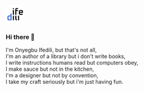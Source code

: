 ![logo](Frame.png)

### Hi there 👋

I'm Onyegbu Ifedili, but that's not all,  
I'm an author of a library but i don't write books,  
I write instructions humans read but computers obey,  
I make sauce but not in the kitchen,  
I'm a designer but not by convention,  
I take my craft seriously but i'm just having fun.
